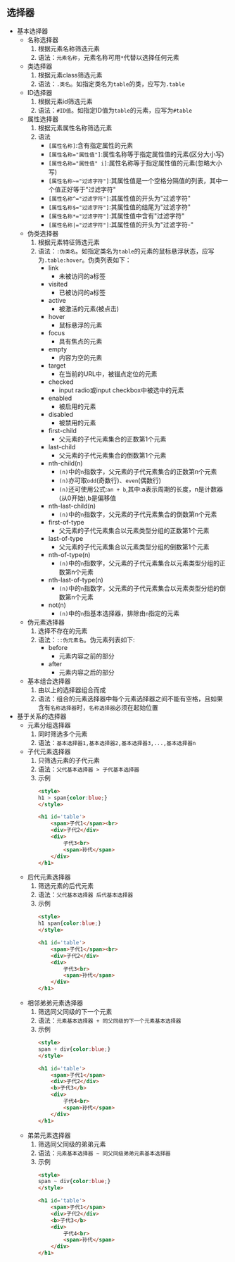 ## 选择器
* 基本选择器
    * 名称选择器
        1. 根据元素名称筛选元素
        1. 语法：`元素名称`，元素名称可用`*`代替以选择任何元素
    * 类选择器
        1. 根据元素class筛选元素
        1. 语法：`.类名`。如指定类名为`table`的类，应写为`.table`
    * ID选择器
        1. 根据元素id筛选元素
        1. 语法：`#ID值`。如指定ID值为`table`的元素，应写为`#table`
    * 属性选择器
        1. 根据元素属性名称筛选元素
        1. 语法 
            * `[属性名称]`:含有指定属性的元素
            * `[属性名称="属性值"]`:属性名称等于指定属性值的元素(区分大小写)
            * `[属性名称="属性值" i]`:属性名称等于指定属性值的元素(忽略大小写)
            * `[属性名称~="过滤字符"]`:其属性值是一个空格分隔值的列表，其中一个值正好等于"过滤字符"
            * `[属性名称^="过滤字符"]`:其属性值的开头为"过滤字符"
            * `[属性名称$="过滤字符"]`:其属性值的结尾为"过滤字符"
            * `[属性名称*="过滤字符"]`:其属性值中含有"过滤字符"
            * `[属性名称|="过滤字符"]`:其属性值的开头为"过滤字符-"
    * 伪类选择器
        1. 根据元素特征筛选元素
        1. 语法：`:伪类名`。如指定类名为`table`的元素的鼠标悬浮状态，应写为`.table:hover`。伪类列表如下：
            * link
                * 未被访问的a标签
            * visited
                * 已被访问的a标签
            * active
                * 被激活的元素(被点击)
            * hover
                * 鼠标悬浮的元素
            * focus
                * 具有焦点的元素
            * empty
                * 内容为空的元素
            * target
                * 在当前的URL中，被锚点定位的元素
            * checked
                * input radio或input checkbox中被选中的元素
            * enabled
                * 被启用的元素
            * disabled
                * 被禁用的元素
            * first-child
                * 父元素的子代元素集合的正数第1个元素
            * last-child
                * 父元素的子代元素集合的倒数第1个元素
            * nth-child(n)
                * `(n)`中的`n`指数字，父元素的子代元素集合的正数第n个元素
                * `(n)`亦可取`odd`(奇数行)、`even`(偶数行)
                * `(n)`还可使用公式:`an + b`,其中:a表示周期的长度，n是计数器(从0开始),b是偏移值
            * nth-last-child(n)
                * `(n)`中的`n`指数字，父元素的子代元素集合的倒数第n个元素
            * first-of-type
                * 父元素的子代元素集合以元素类型分组的正数第1个元素
            * last-of-type
                * 父元素的子代元素集合以元素类型分组的倒数第1个元素
            * nth-of-type(n)
                * `(n)`中的`n`指数字，父元素的子代元素集合以元素类型分组的正数第n个元素
            * nth-last-of-type(n)
                * `(n)`中的`n`指数字，父元素的子代元素集合以元素类型分组的倒数第n个元素
            * not(n)
                * `(n)`中的`n`指基本选择器，排除由`n`指定的元素
    * 伪元素选择器
        1. 选择不存在的元素
        1. 语法：`::伪元素名`。伪元素列表如下:
            * before
                * 元素内容之前的部分
            * after
                * 元素内容之后的部分
    * 基本组合选择器
        1. 由以上的选择器组合而成
        1. 语法：组合的元素选择器中每个元素选择器之间不能有空格，且如果含有`名称选择器`时，`名称选择器`必须在起始位置
* 基于关系的选择器
    * 元素分组选择器
        1. 同时筛选多个元素
        1. 语法：`基本选择器1,基本选择器2,基本选择器3,...,基本选择器n`
    * 子代元素选择器
        1. 只筛选元素的子代元素
        1. 语法：`父代基本选择器 > 子代基本选择器`
        1. 示例
            ```html
            <style>
            h1 > span{color:blue;}
            </style>

            <h1 id='table'>
                <span>子代1</span><br>
                <div>子代2</div>
                <div>
                    子代3<br>
                    <span>孙代</span>
                </div>
            </h1>
            ```
    * 后代元素选择器
        1. 筛选元素的后代元素
        1. 语法：`父代基本选择器 后代基本选择器`
        1. 示例
            ```html
            <style>
            h1 span{color:blue;}
            </style>

            <h1 id='table'>
                <span>子代1</span><br>
                <div>子代2</div>
                <div>
                    子代3<br>
                    <span>孙代</span>
                </div>
            </h1>
            ```
    * 相邻弟弟元素选择器
        1. 筛选同父同级的下一个元素
        1. 语法：`元素基本选择器 + 同父同级的下一个元素基本选择器`
        1. 示例
            ```html
            <style>
            span + div{color:blue;}
            </style>

            <h1 id='table'>
                <span>子代1</span>
                <div>子代2</div>
                <b>子代3</b>
                <div>
                    子代4<br>
                    <span>孙代</span>
                </div>
            </h1>
            ```
    * 弟弟元素选择器
        1. 筛选同父同级的弟弟元素
        1. 语法：`元素基本选择器 ~ 同父同级弟弟元素基本选择器`
        1. 示例
            ```html
            <style>
            span ~ div{color:blue;}
            </style>

            <h1 id='table'>
                <span>子代1</span>
                <div>子代2</div>
                <b>子代3</b>
                <div>
                    子代4<br>
                    <span>孙代</span>
                </div>
            </h1>
            ```
    
    
